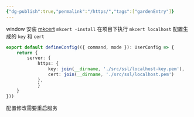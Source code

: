 ```yaml
---
{"dg-publish":true,"permalink":"/https/","tags":["gardenEntry"]}
---
```




window 安装 [mkcert](https://github.com/FiloSottile/mkcert)
`mkcert -install`
在项目下执行 `mkcert localhost`
配置生成的 `key` 和 `cert`

```ts
export default defineConfig(({ command, mode }): UserConfig => {
	return {
		server: {
            https: {
                key: join(__dirname, './src/ssl/localhost-key.pem'),
                cert: join(__dirname, './src/ssl/localhost.pem')
            },
            }
	}
}))
```

配置修改需要重启服务
